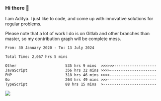 ### Hi there 👋

I am Aditya. I just like to code, and come up with innovative solutions for regular problems.

Please note that a lot of work I do is on Gitlab and other branches than master, so my contribution graph will be complete mess.

<!--START_SECTION:waka-->

```txt
From: 30 January 2020 - To: 13 July 2024

Total Time: 2,067 hrs 5 mins

Other                      535 hrs 9 mins  >>>>>>-------------------   25.89 %
JavaScript                 356 hrs 32 mins >>>>---------------------   17.25 %
PHP                        318 hrs 46 mins >>>>---------------------   15.42 %
Go                         264 hrs 49 mins >>>----------------------   12.81 %
TypeScript                 88 hrs 15 mins  >------------------------   04.27 %
```

<!--END_SECTION:waka-->

![](https://komarev.com/ghpvc/?username=BrainBuzzer)
